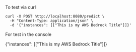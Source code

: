 To test via curl

```
curl -X POST http://localhost:8080/predict \
  -H "Content-Type: application/json" \
  -d '{"instances": [["This is my AWS Bedrock Title"]]}'
```


For test in the console

{"instances": [["This is my AWS Bedrock Title"]]}